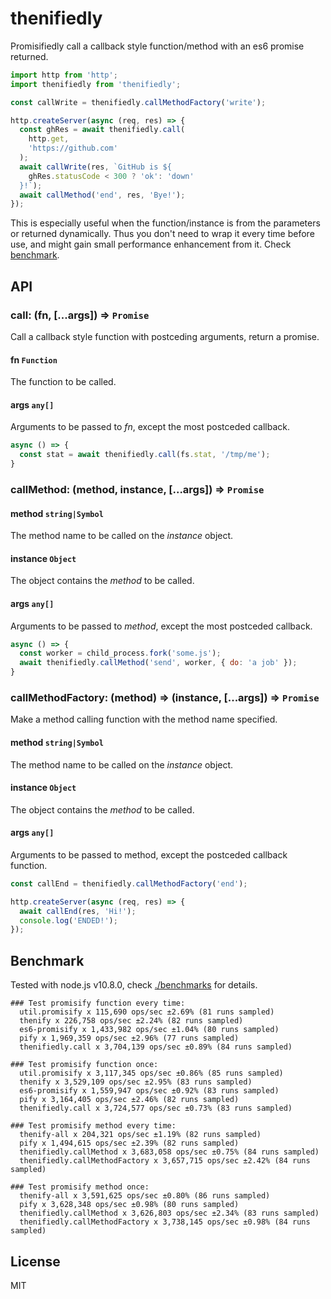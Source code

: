 # thenifiedly

Promisifiedly call a callback style function/method with an es6 promise returned.

```js
import http from 'http';
import thenifiedly from 'thenifiedly';

const callWrite = thenifiedly.callMethodFactory('write');

http.createServer(async (req, res) => {
  const ghRes = await thenifiedly.call(
    http.get,
    'https://github.com'
  );
  await callWrite(res, `GitHub is ${
    ghRes.statusCode < 300 ? 'ok': 'down'
  }!`);
  await callMethod('end', res, 'Bye!');
});
```

This is especially useful when the function/instance is from the parameters or returned dynamically. Thus you don't need to wrap it every time before use, and might gain small performance enhancement from it. Check [benchmark](#benchmark).

## API

### call: (fn, [...args]) ⇒ `Promise`
Call a callback style function with postceding arguments, return a promise.

#### fn `Function`  
The function to be called.

#### args `any[]`  
Arguments to be passed to _fn_, except the most postceded callback.

```js
async () => {
  const stat = await thenifiedly.call(fs.stat, '/tmp/me');
}
```

### callMethod: (method, instance, [...args]) ⇒ `Promise`

#### method `string|Symbol`
The method name to be called on the _instance_ object.

#### instance `Object`
The object contains the _method_ to be called.

#### args `any[]`  
Arguments to be passed to _method_, except the most postceded callback.

```js
async () => {
  const worker = child_process.fork('some.js');
  await thenifiedly.callMethod('send', worker, { do: 'a job' });
}
```

### callMethodFactory: (method) ⇒ (instance, [...args]) ⇒ `Promise`
Make a method calling function with the method name specified.

#### method `string|Symbol`
The method name to be called on the _instance_ object.

#### instance `Object`
The object contains the _method_ to be called.

#### args `any[]`  
Arguments to be passed to method, except the postceded callback function.

```js
const callEnd = thenifiedly.callMethodFactory('end');

http.createServer(async (req, res) => {
  await callEnd(res, 'Hi!');
  console.log('ENDED!');
});
```

## Benchmark

Tested with node.js v10.8.0, check [./benchmarks](./benchmarks) for details.

```
### Test promisify function every time:
  util.promisify x 115,690 ops/sec ±2.69% (81 runs sampled)
  thenify x 226,758 ops/sec ±2.24% (82 runs sampled)
  es6-promisify x 1,433,982 ops/sec ±1.04% (80 runs sampled)
  pify x 1,969,359 ops/sec ±2.96% (77 runs sampled)
  thenifiedly.call x 3,704,139 ops/sec ±0.89% (84 runs sampled)

### Test promisify function once:
  util.promisify x 3,117,345 ops/sec ±0.86% (85 runs sampled)
  thenify x 3,529,109 ops/sec ±2.95% (83 runs sampled)
  es6-promisify x 1,559,947 ops/sec ±0.92% (83 runs sampled)
  pify x 3,164,405 ops/sec ±2.46% (82 runs sampled)
  thenifiedly.call x 3,724,577 ops/sec ±0.73% (83 runs sampled)

### Test promisify method every time:
  thenify-all x 204,321 ops/sec ±1.19% (82 runs sampled)
  pify x 1,494,615 ops/sec ±2.39% (82 runs sampled)
  thenifiedly.callMethod x 3,683,058 ops/sec ±0.75% (84 runs sampled)
  thenifiedly.callMethodFactory x 3,657,715 ops/sec ±2.42% (84 runs sampled)

### Test promisify method once:
  thenify-all x 3,591,625 ops/sec ±0.80% (86 runs sampled)
  pify x 3,628,348 ops/sec ±0.98% (80 runs sampled)
  thenifiedly.callMethod x 3,626,803 ops/sec ±2.34% (83 runs sampled)
  thenifiedly.callMethodFactory x 3,738,145 ops/sec ±0.98% (84 runs sampled)
```

## License

MIT

